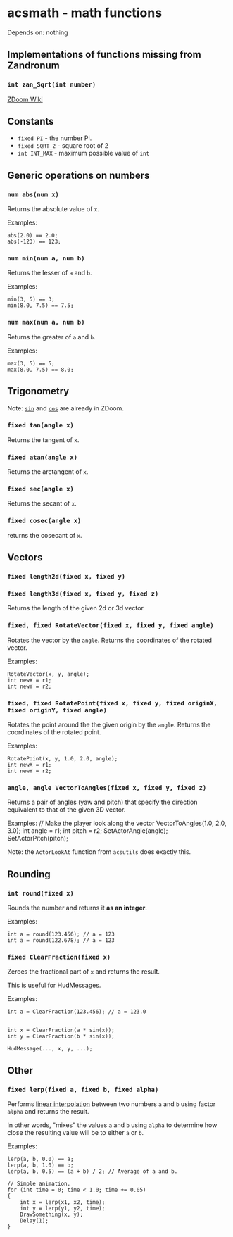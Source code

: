 acsmath - math functions
========================
Depends on: nothing

Implementations of functions missing from Zandronum
---------------------------------------------------

### `int zan_Sqrt(int number)`
[ZDoom Wiki](http://zdoom.org/wiki/Sqrt)


Constants
---------

* `fixed PI` - the number Pi.
* `fixed SQRT_2` - square root of 2
* `int INT_MAX` - maximum possible value of `int`

Generic operations on numbers
-----------------------------

### `num abs(num x)`
Returns the absolute value of `x`.

Examples:

    abs(2.0) == 2.0;
    abs(-123) == 123;

### `num min(num a, num b)`
Returns the lesser of `a` and `b`.

Examples:

    min(3, 5) == 3;
    min(8.0, 7.5) == 7.5;

### `num max(num a, num b)`
Returns the greater of `a` and `b`.

Examples:

    max(3, 5) == 5;
    max(8.0, 7.5) == 8.0;


Trigonometry
------------

Note: [`sin`](http://zdoom.org/wiki/Sin) and [`cos`](http://zdoom.org/wiki/Cos) are already in ZDoom.

### `fixed tan(angle x)`
Returns the tangent of `x`.

### `fixed atan(angle x)`
Returns the arctangent of `x`.

### `fixed sec(angle x)`
Returns the secant of `x`.

### `fixed cosec(angle x)`
returns the cosecant of `x`.

Vectors
-------

### `fixed length2d(fixed x, fixed y)`
### `fixed length3d(fixed x, fixed y, fixed z)`
Returns the length of the given 2d or 3d vector.

### `fixed, fixed RotateVector(fixed x, fixed y, fixed angle)`
Rotates the vector by the `angle`. Returns the coordinates of the rotated vector.

Examples:

	RotateVector(x, y, angle);
	int newX = r1;
	int newY = r2;
	
### `fixed, fixed RotatePoint(fixed x, fixed y, fixed originX, fixed originY, fixed angle)`
Rotates the point around the the given origin by the `angle`.
Returns the coordinates of the rotated point.

Examples:

	RotatePoint(x, y, 1.0, 2.0, angle);
	int newX = r1;
	int newY = r2;
	
### `angle, angle VectorToAngles(fixed x, fixed y, fixed z)`
Returns a pair of angles (yaw and pitch) that specify the direction equivalent
to that of the given 3D vector.

Examples:
	// Make the player look along the vector
	VectorToAngles(1.0, 2.0, 3.0);
	int angle = r1;
	int pitch = r2;
	SetActorAngle(angle);
	SetActorPitch(pitch);

Note: the `ActorLookAt` function from `acsutils` does exactly this.


Rounding
--------

### `int round(fixed x)`
Rounds the number and returns it **as an integer**.

Examples:

	int a = round(123.456); // a = 123
	int a = round(122.678); // a = 123

### `fixed ClearFraction(fixed x)`
Zeroes the fractional part of `x` and returns the result.

This is useful for HudMessages.

Examples:

	int a = ClearFraction(123.456); // a = 123.0


	int x = ClearFraction(a * sin(x));
	int y = ClearFraction(b * sin(x));
	
	HudMessage(..., x, y, ...);


Other
-----

### `fixed lerp(fixed a, fixed b, fixed alpha)`
Performs [linear interpolation](https://en.wikipedia.org/wiki/Linear_interpolation)
between two numbers `a` and `b` using factor `alpha` and returns the result.

In other words, "mixes" the values `a` and `b` using `alpha` to determine
how close the resulting value will be to either `a` or `b`.

Examples:

	lerp(a, b, 0.0) == a;
	lerp(a, b, 1.0) == b;
	lerp(a, b, 0.5) == (a + b) / 2; // Average of a and b.

	// Simple animation.
	for (int time = 0; time < 1.0; time += 0.05)
	{
		int x = lerp(x1, x2, time); 
		int y = lerp(y1, y2, time);
		DrawSomething(x, y);
		Delay(1);
	}